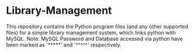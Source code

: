 # Library-Management
This repository contains the Python program files (and any other supported files) for a simple library management system, which links python with MySQL.
Note: MySQL Password and Database accessed via python have been marked as '*****' and '^^^^^' respectively.
